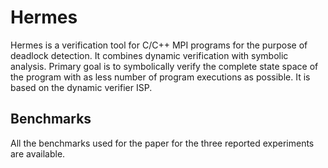 # Hermes

Hermes is a verification tool for C/C++ MPI programs for the purpose of deadlock detection. 
It combines dynamic verification with symbolic analysis.
Primary goal is to symbolically verify the complete state space of the program with
as less number of program executions as possible. It is based on the dynamic verifier ISP.

## Benchmarks

All the benchmarks used for the paper for the three reported experiments are available.
